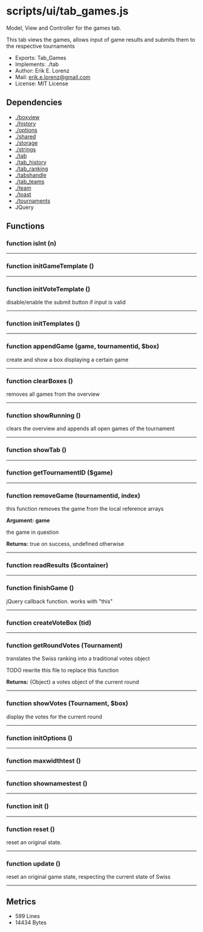 # scripts/ui/tab_games.js


Model, View and Controller for the games tab.

This tab views the games, allows input of game results and submits them to
the respective tournaments

* Exports: Tab_Games
* Implements: ./tab
* Author: Erik E. Lorenz 
* Mail: <erik.e.lorenz@gmail.com>
* License: MIT License


## Dependencies

* <a href="./boxview.html">./boxview</a>
* <a href="./history.html">./history</a>
* <a href="./options.html">./options</a>
* <a href="./shared.html">./shared</a>
* <a href="./storage.html">./storage</a>
* <a href="./strings.html">./strings</a>
* <a href="./tab.html">./tab</a>
* <a href="./tab_history.html">./tab_history</a>
* <a href="./tab_ranking.html">./tab_ranking</a>
* <a href="./tabshandle.html">./tabshandle</a>
* <a href="./tab_teams.html">./tab_teams</a>
* <a href="./team.html">./team</a>
* <a href="./toast.html">./toast</a>
* <a href="./tournaments.html">./tournaments</a>
* JQuery


## Functions

###   function isInt (n)

---

###   function initGameTemplate ()

---

###   function initVoteTemplate ()
disable/enable the submit button if input is valid

---


###   function initTemplates ()

---

###   function appendGame (game, tournamentid, $box)
create and show a box displaying a certain game

---


###   function clearBoxes ()
removes all games from the overview

---


###   function showRunning ()
clears the overview and appends all open games of the tournament

---


###   function showTab ()

---

###   function getTournamentID ($game)

---

###   function removeGame (tournamentid, index)
this function removes the game from the local reference arrays

**Argument:** **game**

the game in question

**Returns:** true on success, undefined otherwise

---


###   function readResults ($container)

---

###   function finishGame ()
jQuery callback function. works with "this"

---


###   function createVoteBox (tid)

---

###   function getRoundVotes (Tournament)
translates the Swiss ranking into a traditional votes object

TODO rewrite this file to replace this function


**Returns:** {Object} a votes object of the current round

---


###   function showVotes (Tournament, $box)
display the votes for the current round

---


###   function initOptions ()

---

###     function maxwidthtest ()

---

###     function shownamestest ()

---

###   function init ()

---

###   function reset ()
reset an original state.

---


###   function update ()
reset an original game state, respecting the current state of Swiss

---

## Metrics

* 599 Lines
* 14434 Bytes

